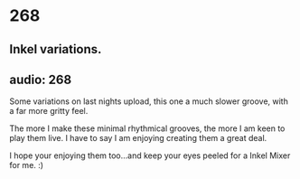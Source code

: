 # 268
## Inkel variations.
audio: 268
---
Some variations on last nights upload, this one a much slower groove, with a far more gritty feel.

The more I make these minimal rhythmical grooves, the more I am keen to play them live. I have to say I am enjoying creating them a great deal.

I hope your enjoying them too…and keep your eyes peeled for a Inkel Mixer for me. :)